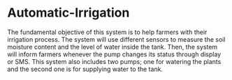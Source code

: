 # Automatic-Irrigation
The fundamental objective of this system is to help farmers with their irrigation process. 
The system will use different sensors to measure the soil moisture content and the level of water inside the tank. Then, the system will inform farmers whenever the pump changes its status through display or SMS. This system also includes two pumps; one
for watering the plants and the second one is for supplying water to the tank.
